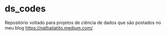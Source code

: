 # ds_codes

Repositório  voltado para projetos  de ciência de dados que são postados no  meu blog  https://nathaliatito.medium.com/.
